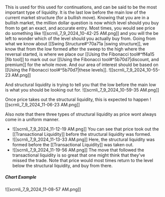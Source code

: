 This is used for this used for continuations, and can be said to be the most important type of liquidity. It is the last low before the main low of the current market structure (for a bullish move). 
Knowing that you are in a bullish market, the million dollar question is now which level should you buy from to get an exact, and accurate entry. Most times, you would see price do something like
![[scrnli_7_9_2024_10-42-25 AM.png]]
and you will the be left to wonder which of the level should you actually buy from.
Going from what we know about [[Swing Structure#^70a71a |swing structure]], we know that from the low formed after the sweep to the high where the reversal started, is where we place our [[Using the Fibonacci tool#^ff4a15 |fib tool]] to mark out our [[Using the Fibonacci tool#^5b70d7|discount, and premium]] for the whole move. And our area of interest should be based on [[Using the Fibonacci tool#^5b70d7|these levels]].
![[scrnli_7_9_2024_10-55-23 AM.png]]

And structural liquidity is trying to tell you that the low before the main low is what you should be looking out for.
![[scrnli_7_9_2024_10-59-35 AM.png]]

Once price takes out the structural liquidity, this is expected to happen
![[scrnli_7_9_2024_11-06-23 AM.png]]

Also note that there three types of structural liquidity as price wont always come in a  uniform manner.
-  ![[scrnli_7_9_2024_11-12-19 AM.png]]  You can see that price took out the [[Transactional Liquidity]] before the structural liquidity was formed.
- ![[scrnli_7_9_2024_11-13-33 AM.png]] Here, the structural liquidity was formed before the [[Transactional Liquidity]] was taken out.
- ![[scrnli_7_9_2024_11-19-56 AM.png]] The move that followed the transactional liquidity is so great that one might think that they've missed the trade. Note that price would most times return to the level below the structural liquidity, and buy from there.
##### Chart Example
![[scrnli_7_9_2024_11-08-57 AM.png]]